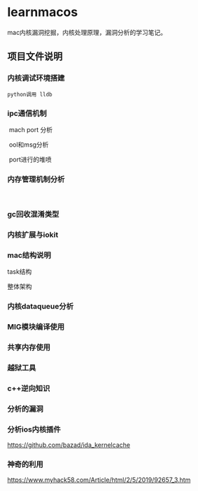 # learnmacos

mac内核漏洞挖掘，内核处理原理，漏洞分析的学习笔记。

## 项目文件说明

### 内核调试环境搭建

	python调用 lldb


### ipc通信机制

​	mach port 分析

​	ool和msg分析

​	port进行的堆喷



### 内存管理机制分析

​	

### gc回收混淆类型

### 内核扩展与iokit





### mac结构说明

task结构

整体架构



### 内核dataqueue分析


### MIG模块编译使用

### 共享内存使用

### 越狱工具

### c++逆向知识



### 分析的漏洞

### 分析ios内核插件
  https://github.com/bazad/ida_kernelcache
  
### 神奇的利用
https://www.myhack58.com/Article/html/2/5/2019/92657_3.htm
